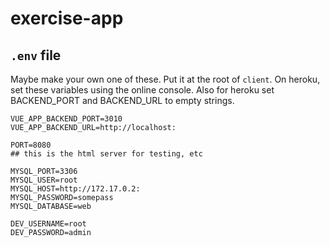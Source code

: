 # exercise-app


## `.env` file

Maybe make your own one of these. Put it at the root of `client`. On heroku, set these variables using the online console. Also for heroku set BACKEND_PORT and BACKEND_URL to empty strings.

```
VUE_APP_BACKEND_PORT=3010
VUE_APP_BACKEND_URL=http://localhost:

PORT=8080 
## this is the html server for testing, etc

MYSQL_PORT=3306
MYSQL_USER=root
MYSQL_HOST=http://172.17.0.2:
MYSQL_PASSWORD=somepass
MYSQL_DATABASE=web

DEV_USERNAME=root
DEV_PASSWORD=admin

```